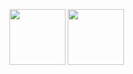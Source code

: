 

<div>
<img height="100em" src="https://github-readme-stats.vercel.app/api?username=ricardohd1&show_icons=true&theme=chartreuse-dark&include_all_commits=true&count_private=true"/>
  <img height="100em" src="https://github-readme-stats.vercel.app/api/top-langs/?username=ricardohd1&layout=compact&langs_count=16&theme=chartreuse-dark"/>  
</div>   

